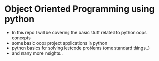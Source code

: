 # Object Oriented Programming using python

- In this repo I will be covering the basic stuff related to python oops concepts
- some basic oops project applications in python 
- python basics for solving leetcode problems (ome standard things..)
- and many more insights..


